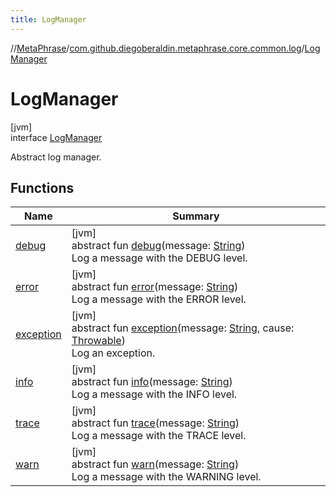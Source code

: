 ```yaml
---
title: LogManager
---
```

//[MetaPhrase](../../../index.html)/[com.github.diegoberaldin.metaphrase.core.common.log](../index.html)/[LogManager](index.html)



# LogManager



[jvm]\
interface [LogManager](index.html)

Abstract log manager.



## Functions


| Name | Summary |
|---|---|
| [debug](debug.html) | [jvm]<br>abstract fun [debug](debug.html)(message: [String](https://kotlinlang.org/api/latest/jvm/stdlib/kotlin/-string/index.html))<br>Log a message with the DEBUG level. |
| [error](error.html) | [jvm]<br>abstract fun [error](error.html)(message: [String](https://kotlinlang.org/api/latest/jvm/stdlib/kotlin/-string/index.html))<br>Log a message with the ERROR level. |
| [exception](exception.html) | [jvm]<br>abstract fun [exception](exception.html)(message: [String](https://kotlinlang.org/api/latest/jvm/stdlib/kotlin/-string/index.html), cause: [Throwable](https://kotlinlang.org/api/latest/jvm/stdlib/kotlin/-throwable/index.html))<br>Log an exception. |
| [info](info.html) | [jvm]<br>abstract fun [info](info.html)(message: [String](https://kotlinlang.org/api/latest/jvm/stdlib/kotlin/-string/index.html))<br>Log a message with the INFO level. |
| [trace](trace.html) | [jvm]<br>abstract fun [trace](trace.html)(message: [String](https://kotlinlang.org/api/latest/jvm/stdlib/kotlin/-string/index.html))<br>Log a message with the TRACE level. |
| [warn](warn.html) | [jvm]<br>abstract fun [warn](warn.html)(message: [String](https://kotlinlang.org/api/latest/jvm/stdlib/kotlin/-string/index.html))<br>Log a message with the WARNING level. |


